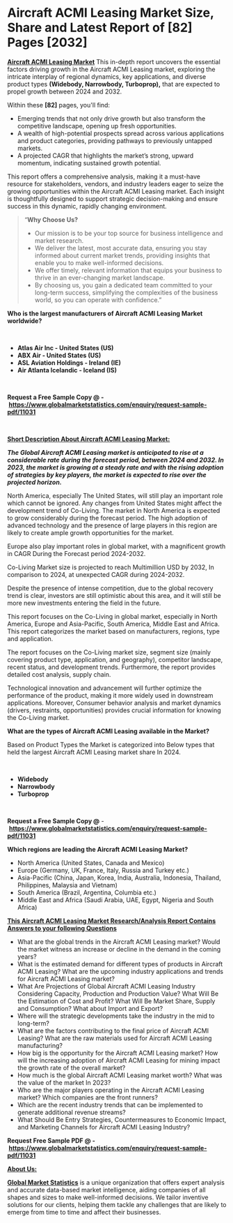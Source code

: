 <h1>Aircraft ACMI Leasing Market Size, Share and Latest Report of [82] Pages [2032]</h1>
<p><a href="https://www.globalmarketstatistics.com/market-reports/aircraft-acmi-leasing-market-11031"><strong>Aircraft ACMI Leasing Market</strong></a> This in-depth report uncovers the essential factors driving growth in the Aircraft ACMI Leasing market, exploring the intricate interplay of regional dynamics, key applications, and diverse product types <strong>(Widebody, Narrowbody, Turboprop),</strong> that are expected to propel growth between 2024 and 2032.</p>
<p>Within these <strong>[82]</strong> pages, you'll find:</p>
<ul>
<li>Emerging trends that not only drive growth but also transform the competitive landscape, opening up fresh opportunities.</li>
<li>A wealth of high-potential prospects spread across various applications and product categories, providing pathways to previously untapped markets.</li>
<li>A projected CAGR that highlights the market&rsquo;s strong, upward momentum, indicating sustained growth potential.</li>
</ul>
<p>This report offers a comprehensive analysis, making it a must-have resource for stakeholders, vendors, and industry leaders eager to seize the growing opportunities within the Aircraft ACMI Leasing market. Each insight is thoughtfully designed to support strategic decision-making and ensure success in this dynamic, rapidly changing environment.</p>
<blockquote class="">
<p>&ldquo;<strong>Why Choose Us? </strong></p>
<ul>
<li>Our mission is to be your top source for business intelligence and market research.</li>
<li>We deliver the latest, most accurate data, ensuring you stay informed about current market trends, providing insights that enable you to make well-informed decisions.</li>
<li>We offer timely, relevant information that equips your business to thrive in an ever-changing market landscape.</li>
<li>By choosing us, you gain a dedicated team committed to your long-term success, simplifying the complexities of the business world, so you can operate with confidence.&rdquo;</li>
</ul>
</blockquote>
<p><strong>Who is the largest manufacturers of Aircraft ACMI Leasing Market worldwide?</strong></p>
<p>&nbsp;</p>
<ul>
<li><strong>Atlas Air Inc - United States (US)</strong></li>
<li><strong>ABX Air - United States (US)</strong></li>
<li><strong>ASL Aviation Holdings - Ireland (IE)</strong></li>
<li><strong>Air Atlanta Icelandic - Iceland (IS)</strong></li>
</ul>
<p>&nbsp;</p>
<p><strong>Request a Free Sample Copy @ -&nbsp;</strong><a href="https://www.globalmarketstatistics.com/enquiry/request-sample-pdf/11031"><strong>https://www.globalmarketstatistics.com/enquiry/request-sample-pdf/11031</strong></a></p>
<p>&nbsp;</p>
<p><strong><u>Short Description About Aircraft ACMI Leasing Market:</u></strong></p>
<p><strong><em>The Global Aircraft ACMI Leasing market is anticipated to rise at a considerable rate during the forecast period, between 2024 and 2032. In 2023, the market is growing at a steady rate and with the rising adoption of strategies by key players, the market is expected to rise over the projected horizon.</em></strong></p>
<p>North America, especially The United States, will still play an important role which cannot be ignored. Any changes from United States might affect the development trend of Co-Living. The market in North America is expected to grow considerably during the forecast period. The high adoption of advanced technology and the presence of large players in this region are likely to create ample growth opportunities for the market.</p>
<p>Europe also play important roles in global market, with a magnificent growth in CAGR During the Forecast period 2024-2032.</p>
<p>Co-Living Market size is projected to reach Multimillion USD by 2032, In comparison to 2024, at unexpected CAGR during 2024-2032.</p>
<p>Despite the presence of intense competition, due to the global recovery trend is clear, investors are still optimistic about this area, and it will still be more new investments entering the field in the future.</p>
<p>This report focuses on the Co-Living in global market, especially in North America, Europe and Asia-Pacific, South America, Middle East and Africa. This report categorizes the market based on manufacturers, regions, type and application.</p>
<p>The report focuses on the Co-Living market size, segment size (mainly covering product type, application, and geography), competitor landscape, recent status, and development trends. Furthermore, the report provides detailed cost analysis, supply chain.</p>
<p>Technological innovation and advancement will further optimize the performance of the product, making it more widely used in downstream applications. Moreover, Consumer behavior analysis and market dynamics (drivers, restraints, opportunities) provides crucial information for knowing the Co-Living market.</p>
<p><strong>What are the types of Aircraft ACMI Leasing available in the Market?</strong></p>
<p>Based on Product Types the Market is categorized into Below types that held the largest Aircraft ACMI Leasing market share In 2024.</p>
<p>&nbsp;</p>
<ul>
<li><strong>Widebody</strong></li>
<li><strong>Narrowbody</strong></li>
<li><strong>Turboprop</strong></li>
</ul>
<p>&nbsp;</p>
<p><strong>Request a Free Sample Copy @</strong>&nbsp;-&nbsp;<a href="https://www.globalmarketstatistics.com/enquiry/request-sample-pdf/11031"><strong>https://www.globalmarketstatistics.com/enquiry/request-sample-pdf/11031</strong></a></p>
<p><strong>Which regions are leading the Aircraft ACMI Leasing Market?</strong></p>
<ul>
<li>North America (United States, Canada and Mexico)</li>
<li>Europe (Germany, UK, France, Italy, Russia and Turkey etc.)</li>
<li>Asia-Pacific (China, Japan, Korea, India, Australia, Indonesia, Thailand, Philippines, Malaysia and Vietnam)</li>
<li>South America (Brazil, Argentina, Columbia etc.)</li>
<li>Middle East and Africa (Saudi Arabia, UAE, Egypt, Nigeria and South Africa)</li>
</ul>
<p><strong><u>This Aircraft ACMI Leasing Market Research/Analysis Report Contains Answers to your following Questions</u></strong></p>
<ul>
<li>What are the global trends in the Aircraft ACMI Leasing market? Would the market witness an increase or decline in the demand in the coming years?</li>
<li>What is the estimated demand for different types of products in Aircraft ACMI Leasing? What are the upcoming industry applications and trends for Aircraft ACMI Leasing market?</li>
<li>What Are Projections of Global Aircraft ACMI Leasing Industry Considering Capacity, Production and Production Value? What Will Be the Estimation of Cost and Profit? What Will Be Market Share, Supply and Consumption? What about Import and Export?</li>
<li>Where will the strategic developments take the industry in the mid to long-term?</li>
<li>What are the factors contributing to the final price of Aircraft ACMI Leasing? What are the raw materials used for Aircraft ACMI Leasing manufacturing?</li>
<li>How big is the opportunity for the Aircraft ACMI Leasing market? How will the increasing adoption of Aircraft ACMI Leasing for mining impact the growth rate of the overall market?</li>
<li>How much is the global Aircraft ACMI Leasing market worth? What was the value of the market In 2023?</li>
<li>Who are the major players operating in the Aircraft ACMI Leasing market? Which companies are the front runners?</li>
<li>Which are the recent industry trends that can be implemented to generate additional revenue streams?</li>
<li>What Should Be Entry Strategies, Countermeasures to Economic Impact, and Marketing Channels for Aircraft ACMI Leasing Industry?</li>
</ul>
<p><strong>Request Free Sample PDF @ -&nbsp;</strong><a href="https://www.globalmarketstatistics.com/enquiry/request-sample-pdf/11031"><strong>https://www.globalmarketstatistics.com/enquiry/request-sample-pdf/11031</strong></a></p>
<p><strong><u>About Us:</u></strong></p>
<p><a href="https://www.globalmarketstatistics.com/"><strong>Global Market Statistics</strong></a>&nbsp;is a unique organization that offers expert analysis and accurate data-based market intelligence, aiding companies of all shapes and sizes to make well-informed decisions. We tailor inventive solutions for our clients, helping them tackle any challenges that are likely to emerge from time to time and affect their businesses.</p>